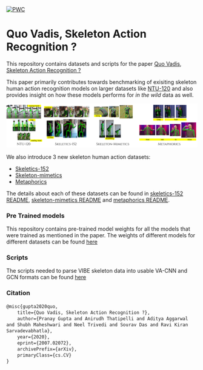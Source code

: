 [![PWC](https://img.shields.io/endpoint.svg?url=https://paperswithcode.com/badge/quo-vadis-skeleton-action-recognition/skeleton-based-action-recognition-on-ntu-rgbd-1)](https://paperswithcode.com/sota/skeleton-based-action-recognition-on-ntu-rgbd-1?p=quo-vadis-skeleton-action-recognition)

# Quo Vadis, Skeleton Action Recognition ?

This repository contains datasets and scripts for the paper <a href="https://arxiv.org/pdf/2007.02072v1.pdf">Quo Vadis, Skeleton Action Recognition ?</a>

This paper primarily contributes towards benchmarking of exisiting skeleton human action recognition models on larger datasets like <a href = "http://rose1.ntu.edu.sg/Datasets/actionRecognition.asp">NTU-120</a> and also provides insight on how these models performs for *in the wild* data as well.

<img src = "static/main_datasets.png"/>

We also introduce 3 new skeleton human action datasets:

- [Skeletics-152](./skeletics-152/)
- [Skeleton-mimetics](./skeleton-mimetics/)
- [Metaphorics](./metaphorics/)

The details about each of these datasets can be found in [skeletics-152 README](./skeletics-152/README.md), [skeleton-mimetics README](./skeleton-mimetics/README.md) and [metaphorics README](./metaphorics/README.md).

### Pre Trained models

This repository contains pre-trained model weights for all the models that were trained as mentioned in the paper. The weights of different models for different datasets can be found [here](./Pre%20Trained%20Models/)

### Scripts

The scripts needed to parse VIBE skeleton data into usable VA-CNN and GCN formats can be found [here](./Scripts/)

### Citation
```
@misc{gupta2020quo,
    title={Quo Vadis, Skeleton Action Recognition ?},
    author={Pranay Gupta and Anirudh Thatipelli and Aditya Aggarwal and Shubh Maheshwari and Neel Trivedi and Sourav Das and Ravi Kiran Sarvadevabhatla},
    year={2020},
    eprint={2007.02072},
    archivePrefix={arXiv},
    primaryClass={cs.CV}
}
```
